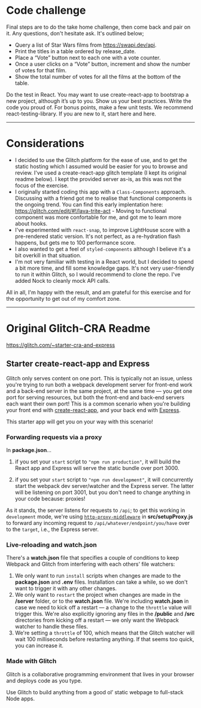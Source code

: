 # Code challenge

Final steps are to do the take home challenge, then come back and pair on it.  Any questions, don't hesitate ask.  It's outlined below;

* Query a list of Star Wars films from https://swapi.dev/api.
* Print the titles in a table ordered by release_date.
* Place a “Vote” button next to each one with a vote counter.
* Once a user clicks on a “Vote” button, increment and show the number of votes for that film.
* Show the total number of votes for all the films at the bottom of the table.

Do the test in React. You may want to use create-react-app to bootstrap a new project, although it’s up to you.
Show us your best practices. Write the code you proud of. For bonus points, make a few unit tests. We recommend react-testing-library. If you are new to it, start here and here.

---
# Considerations

* I decided to use the Glitch platform for the ease of use, and to get the static hosting which I assumed would be easier for you to browse and review. I've used a create-react-app glitch template (I kept its original readme below). I kept the provided server as-is, as this was not the focus of the exercise.
* I originally started coding this app with a `Class-Components` approach. Discussing with a friend got me to realise that functional components is the ongoing trend. You can find this early implentation here: https://glitch.com/edit/#!/lava-trite-act - Moving to functional component was more confortable for me, and got me to learn more about hooks.
* I've experimented with `react-snap`, to improve LightHouse score with a pre-rendered static version. It's not perfect, as a re-hydration flash happens, but gets me to 100 performance score.
* I also wanted to get a feel of `styled-components` although I believe it's a bit overkill in that situation.
* I'm not very familiar with testing in a React world, but I decided to spend a bit more time, and fill some knowledge gaps. It's not very user-friendly to run it within Glitch, so I would recommend to clone the repo. I've added Nock to cleanly mock API calls.

All in all, I'm happy with the result, and am grateful for this exercise and for the opportunity to get out of my comfort zone.


---

# Original Glitch-CRA Readme

https://glitch.com/~starter-cra-and-express

## Starter create-react-app and Express

Glitch only serves content on one port. This is typically not an issue, unless you're trying to run both a webpack development server for front-end work and a back-end server in the same project, at the same time — you get one port for serving resources, but both the front-end and back-end servers each want their own port! This is a common scenario when you're building your front end with [create-react-app], and your back end with [Express].

This starter app will get you on your way with this scenario!

### Forwarding requests via a proxy

In **package.json**...

1. if you set your `start` script to `"npm run production"`, it will build the React app and Express will serve the static bundle over port 3000.

2. if you set your `start` script to `"npm run development"`, it will concurrently start the webpack dev server/watcher and the Express server. The latter will be listening on port 3001, but you don't need to change anything in your code because: proxies!

As it stands, the server listens for requests to `/api`; to get this working in `development` mode, we're using [`http-proxy-middleware`] in **src/setupProxy.js** to forward any incoming request to `/api/whatever/endpoint/you/have` over to the `target`, i.e., the Express server.

### Live-reloading and watch.json

There's a **watch.json** file that specifies a couple of conditions to keep Webpack and Glitch from interfering with each others' file watchers:

1. We only want to run `install` scripts when changes are made to the **package.json** and **.env** files. Installation can take a while, so we don't want to trigger it with any other changes.
2. We only want to `restart` the project when changes are made in the **/server** folder, or to the **watch.json** file. We're including **watch.json** in case we need to kick off a restart — a change to the `throttle` value will trigger this. We're also explicitly ignoring any files in the **/public** and **/src** directories from kicking off a restart — we only want the Webpack watcher to handle these files.
3. We're setting a `throttle` of 100, which means that the Glitch watcher will wait 100 milliseconds before restarting anything. If that seems too quick, you can increase it.

### Made with Glitch

Glitch is a collaborative programming environment that lives in your browser and deploys code as you type.

Use Glitch to build anything from a good ol’ static webpage to full-stack Node apps.


[create-react-app]: https://create-react-app.dev
[Express]: https://expressjs.com/
[`http-proxy-middleware`]: https://github.com/chimurai/http-proxy-middleware